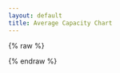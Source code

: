 ```yaml
---
layout: default
title: Average Capacity Chart
---
```


<canvas id="myChart"></canvas>

{% raw %}
<script src="https://cdn.jsdelivr.net/npm/chart.js"></script>
<script>
    const API_URL = 'https://ki-webfetch.onrender.com/api/average_capacity';
    fetch(API_URL)
        .then(response => {
            if (!response.ok) {
                throw new Error('Network response was not ok');
            }
            return response.json();
        })
        .then(data => {
            const labels = data.map(entry => entry.TimeOfDay);
            const capacities = data.map(entry => entry.Capacity);

            const ctx = document.getElementById('myChart').getContext('2d');
            const myChart = new Chart(ctx, {
                type: 'line',
                data: {
                    labels: labels,
                    datasets: [{
                        label: 'Average Capacity',
                        data: capacities,
                        borderColor: 'rgba(75, 192, 192, 1)',
                        backgroundColor: 'rgba(75, 192, 192, 0.2)',
                        borderWidth: 2,
                        fill: true,
                    }]
                },
                options: {
                    responsive: true,
                    scales: {
                        y: {
                            beginAtZero: true,
                            title: {
                                display: true,
                                text: 'Capacity'
                            }
                        },
                        x: {
                            title: {
                                display: true,
                                text: 'Time'
                            }
                        }
                    }
                }
            });
        })
        .catch(error => {
            console.error('Error fetching data:', error);
            document.body.innerHTML = '<h2>Error loading data</h2>';
        });
</script>
{% endraw %}

